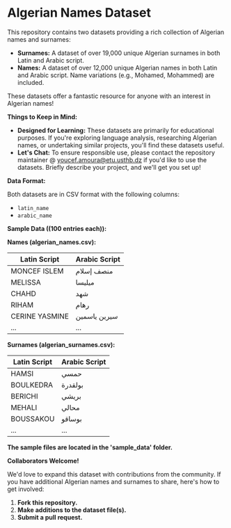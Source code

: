 # Algerian Names Dataset

This repository contains two datasets providing a rich collection of Algerian names and surnames:

* **Surnames:** A dataset of over 19,000 unique Algerian surnames in both Latin and Arabic script.
* **Names:** A dataset of over 12,000 unique Algerian names in both Latin and Arabic script. Name variations (e.g., Mohamed, Mohammed) are included.

These datasets offer a fantastic resource for anyone with an interest in Algerian names!

**Things to Keep in Mind:**

* **Designed for Learning:** These datasets are primarily for educational purposes. If you're exploring language analysis, researching Algerian names, or undertaking similar projects, you'll find these datasets useful. 
* **Let's Chat:** To ensure responsible use, please contact the repository maintainer @ youcef.amoura@etu.usthb.dz if you'd like to use the datasets. Briefly describe your project, and we'll get you set up!

**Data Format:**

Both datasets are in CSV format with the following columns:

* `latin_name` 
* `arabic_name` 

**Sample Data ((100 entries each)):**

**Names (algerian_names.csv):**

| Latin Script | Arabic Script |
|---|---|
|MONCEF ISLEM | منصف إسلام
|MELISSA | ميليسا
|CHAHD | شهد
|RIHAM | رهام
|CERINE YASMINE | سيرين ياسمين
| ... | ... |

**Surnames (algerian_surnames.csv):**

| Latin Script | Arabic Script |
|---|---|
|HAMSI | حمسي
|BOULKEDRA | بولقدرة
|BERICHI | بريشي
|MEHALI | محالي
|BOUSSAKOU| بوساقو
| ... | ... |

**The sample files are located in the 'sample_data' folder.**


**Collaborators Welcome!**

We'd love to expand this dataset with contributions from the community. If you have additional Algerian names and surnames to share, here's how to get involved:

1. **Fork this repository.** 
2. **Make additions to the dataset file(s).**
3. **Submit a pull request.**
